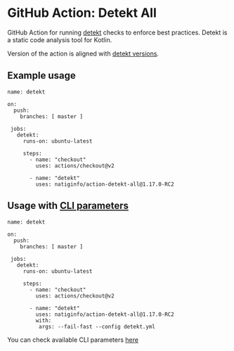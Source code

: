 # GitHub Action: Detekt All

GitHub Action for running [detekt](https://github.com/detekt/detekt) checks to enforce best practices. Detekt is a static code analysis tool for Kotlin.

Version of the action is aligned with [detekt versions](https://github.com/detekt/detekt/releases).

## Example usage

```
name: detekt

on:
  push:
    branches: [ master ]

 jobs:
   detekt:
     runs-on: ubuntu-latest

     steps:
       - name: "checkout"
         uses: actions/checkout@v2

       - name: "detekt"
         uses: natiginfo/action-detekt-all@1.17.0-RC2
```
## Usage with [CLI parameters](https://detekt.github.io/detekt/cli.html#use-the-cli)


```
name: detekt

on:
  push:
    branches: [ master ]

 jobs:
   detekt:
     runs-on: ubuntu-latest

     steps:
       - name: "checkout"
         uses: actions/checkout@v2

       - name: "detekt"
         uses: natiginfo/action-detekt-all@1.17.0-RC2
         with:
          args: --fail-fast --config detekt.yml
```

You can check available CLI parameters [here](https://detekt.github.io/detekt/cli.html#use-the-cli)
